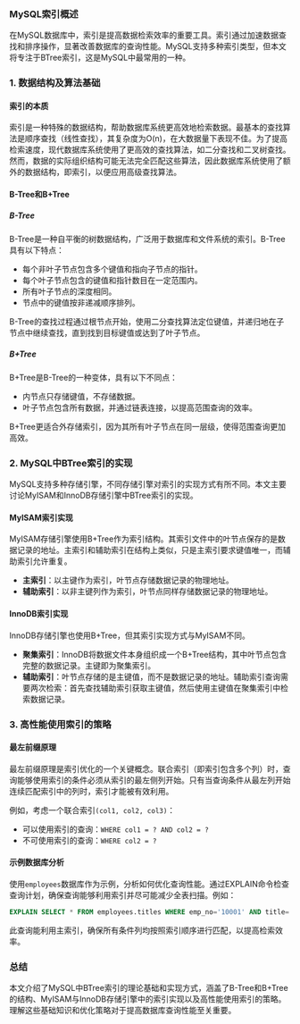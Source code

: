 ### MySQL索引概述

在MySQL数据库中，索引是提高数据检索效率的重要工具。索引通过加速数据查找和排序操作，显著改善数据库的查询性能。MySQL支持多种索引类型，但本文将专注于BTree索引，这是MySQL中最常用的一种。

### 1. 数据结构及算法基础

#### 索引的本质

索引是一种特殊的数据结构，帮助数据库系统更高效地检索数据。最基本的查找算法是顺序查找（线性查找），其复杂度为O(n)，在大数据量下表现不佳。为了提高检索速度，现代数据库系统使用了更高效的查找算法，如二分查找和二叉树查找。然而，数据的实际组织结构可能无法完全匹配这些算法，因此数据库系统使用了额外的数据结构，即索引，以便应用高级查找算法。

#### B-Tree和B+Tree

##### B-Tree

B-Tree是一种自平衡的树数据结构，广泛用于数据库和文件系统的索引。B-Tree具有以下特点：
- 每个非叶子节点包含多个键值和指向子节点的指针。
- 每个叶子节点包含的键值和指针数目在一定范围内。
- 所有叶子节点的深度相同。
- 节点中的键值按非递减顺序排列。

B-Tree的查找过程通过根节点开始，使用二分查找算法定位键值，并递归地在子节点中继续查找，直到找到目标键值或达到了叶子节点。

##### B+Tree

B+Tree是B-Tree的一种变体，具有以下不同点：
- 内节点只存储键值，不存储数据。
- 叶子节点包含所有数据，并通过链表连接，以提高范围查询的效率。

B+Tree更适合外存储索引，因为其所有叶子节点在同一层级，使得范围查询更加高效。

### 2. MySQL中BTree索引的实现

MySQL支持多种存储引擎，不同存储引擎对索引的实现方式有所不同。本文主要讨论MyISAM和InnoDB存储引擎中BTree索引的实现。

#### MyISAM索引实现

MyISAM存储引擎使用B+Tree作为索引结构。其索引文件中的叶节点保存的是数据记录的地址。主索引和辅助索引在结构上类似，只是主索引要求键值唯一，而辅助索引允许重复。

- **主索引**：以主键作为索引，叶节点存储数据记录的物理地址。
- **辅助索引**：以非主键列作为索引，叶节点同样存储数据记录的物理地址。

#### InnoDB索引实现

InnoDB存储引擎也使用B+Tree，但其索引实现方式与MyISAM不同。

- **聚集索引**：InnoDB将数据文件本身组织成一个B+Tree结构，其中叶节点包含完整的数据记录。主键即为聚集索引。
- **辅助索引**：叶节点存储的是主键值，而不是数据记录的地址。辅助索引查询需要两次检索：首先查找辅助索引获取主键值，然后使用主键值在聚集索引中检索数据记录。

### 3. 高性能使用索引的策略

#### 最左前缀原理

最左前缀原理是索引优化的一个关键概念。联合索引（即索引包含多个列）时，查询能够使用索引的条件必须从索引的最左侧列开始。只有当查询条件从最左列开始连续匹配索引中的列时，索引才能被有效利用。

例如，考虑一个联合索引`(col1, col2, col3)`：
- 可以使用索引的查询：`WHERE col1 = ? AND col2 = ?`
- 不可使用索引的查询：`WHERE col2 = ?`

#### 示例数据库分析

使用`employees`数据库作为示例，分析如何优化查询性能。通过EXPLAIN命令检查查询计划，确保查询能够利用索引并尽可能减少全表扫描。例如：

```sql
EXPLAIN SELECT * FROM employees.titles WHERE emp_no='10001' AND title='Senior Engineer' AND from_date='1986-06-26';
```

此查询能利用主索引，确保所有条件列均按照索引顺序进行匹配，以提高检索效率。

### 总结

本文介绍了MySQL中BTree索引的理论基础和实现方式，涵盖了B-Tree和B+Tree的结构、MyISAM与InnoDB存储引擎中的索引实现以及高性能使用索引的策略。理解这些基础知识和优化策略对于提高数据库查询性能至关重要。